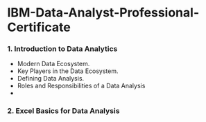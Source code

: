 # **IBM-Data-Analyst-Professional-Certificate** 

### **1. Introduction to Data Analytics** 
+ Modern Data Ecosystem.
+ Key Players in the Data Ecosystem.
+ Defining Data Analysis. 
+ Roles and Responsibilities of a Data Analysis
+ 
### **2. Excel Basics for Data Analysis** 
### 
### 

###
###
